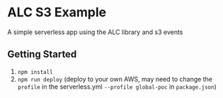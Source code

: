 # ALC S3 Example
A simple serverless app using the ALC library and s3 events

## Getting Started

1. `npm install`
2. `npm run deploy` (deploy to your own AWS, may need to change the `profile` in the serverless.yml `--profile global-poc` in `package.json`)
